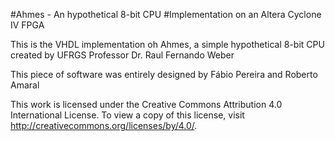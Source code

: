 #Ahmes - An hypothetical 8-bit CPU 
#Implementation on an Altera Cyclone IV FPGA

This is the VHDL implementation oh Ahmes, a simple hypothetical 8-bit CPU created by UFRGS Professor Dr. Raul Fernando Weber

This piece of software was entirely designed by Fábio Pereira and Roberto Amaral

This work is licensed under the Creative Commons Attribution 4.0 International License. To view a copy of this license, visit http://creativecommons.org/licenses/by/4.0/.
